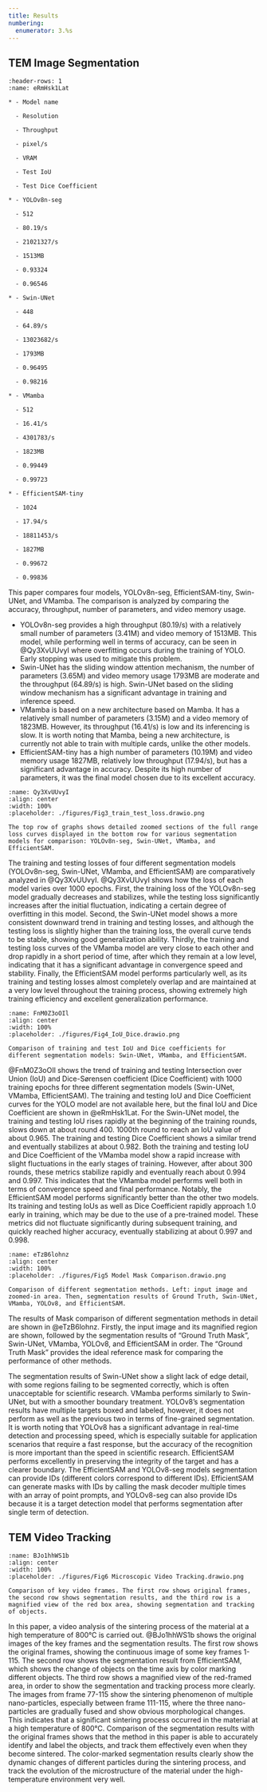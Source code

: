 ```yaml
---
title: Results
numbering:
  enumerator: 3.%s
---
```


## TEM Image Segmentation

```{list-table} Model's names, and resolutions, throughput, pixels per second, VRAM, test IoU, and test Dice Coefficient of models in this paper.
:header-rows: 1
:name: eRmHsk1Lat

* - Model name

  - Resolution

  - Throughput

  - pixel/s

  - VRAM

  - Test IoU

  - Test Dice Coefficient

* - YOLOv8n-seg

  - 512

  - 80.19/s

  - 21021327/s

  - 1513MB

  - 0.93324

  - 0.96546

* - Swin-UNet

  - 448

  - 64.89/s

  - 13023682/s

  - 1793MB

  - 0.96495

  - 0.98216

* - VMamba

  - 512

  - 16.41/s

  - 4301783/s

  - 1823MB

  - 0.99449

  - 0.99723

* - EfficientSAM-tiny

  - 1024

  - 17.94/s

  - 18811453/s

  - 1827MB

  - 0.99672

  - 0.99836

```

This paper compares four models, YOLOv8n-seg, EfficientSAM-tiny, Swin-UNet, and VMamba. The comparison is analyzed by comparing the accuracy, throughput, number of parameters, and video memory usage.

- YOLOv8n-seg provides a high throughput (80.19/s) with a relatively small number of parameters (3.41M) and video memory of 1513MB. This model, while performing well in terms of accuracy, can be seen in @Qy3XvUUvyI where overfitting occurs during the training of YOLO. Early stopping was used to mitigate this problem.
- Swin-UNet has the sliding window attention mechanism, the number of parameters (3.65M) and video memory usage 1793MB are moderate and the throughput (64.89/s) is high. Swin-UNet based on the sliding window mechanism has a significant advantage in training and inference speed.
- VMamba is based on a new architecture based on Mamba. It has a relatively small number of parameters (3.15M) and a video memory of 1823MB. However, its throughput (16.41/s) is low and its inferencing is slow. It is worth noting that Mamba, being a new architecture, is currently not able to train with multiple cards, unlike the other models.
- EfficientSAM-tiny has a high number of parameters (10.19M) and video memory usage 1827MB, relatively low throughput (17.94/s), but has a significant advantage in accuracy. Despite its high number of parameters, it was the final model chosen due to its excellent accuracy.

```{figure} #app:fig3
:name: Qy3XvUUvyI
:align: center
:width: 100%
:placeholder: ./figures/Fig3_train_test_loss.drawio.png

The top row of graphs shows detailed zoomed sections of the full range loss curves displayed in the bottom row for various segmentation models for comparison: YOLOv8n-seg, Swin-UNet, VMamba, and EfficientSAM.
```

The training and testing losses of four different segmentation models (YOLOv8n-seg, Swin-UNet, VMamba, and EfficientSAM) are comparatively analyzed in @Qy3XvUUvyI. @Qy3XvUUvyI shows how the loss of each model varies over 1000 epochs. First, the training loss of the YOLOv8n-seg model gradually decreases and stabilizes, while the testing loss significantly increases after the initial fluctuation, indicating a certain degree of overfitting in this model. Second, the Swin-UNet model shows a more consistent downward trend in training and testing losses, and although the testing loss is slightly higher than the training loss, the overall curve tends to be stable, showing good generalization ability. Thirdly, the training and testing loss curves of the VMamba model are very close to each other and drop rapidly in a short period of time, after which they remain at a low level, indicating that it has a significant advantage in convergence speed and stability. Finally, the EfficientSAM model performs particularly well, as its training and testing losses almost completely overlap and are maintained at a very low level throughout the training process, showing extremely high training efficiency and excellent generalization performance.

```{figure} #app:fig4-3
:name: FnM0Z3oOIl
:align: center
:width: 100%
:placeholder: ./figures/Fig4_IoU_Dice.drawio.png

Comparison of training and test IoU and Dice coefficients for different segmentation models: Swin-UNet, VMamba, and EfficientSAM.
```

@FnM0Z3oOIl shows the trend of training and testing Intersection over Union (IoU) and Dice-Sørensen coefficient (Dice Coefficient) with 1000 training epochs for three different segmentation models (Swin-UNet, VMamba, EfficientSAM). The training and testing IoU and Dice Coefficient curves for the YOLO model are not available here, but the final IoU and Dice Coefficient are shown in @eRmHsk1Lat. For the Swin-UNet model, the training and testing IoU rises rapidly at the beginning of the training rounds, slows down at about round 400. 1000th round to reach an IoU value of about 0.965. The training and testing Dice Coefficient shows a similar trend and eventually stabilizes at about 0.982. Both the training and testing IoU and Dice Coefficient of the VMamba model show a rapid increase with slight fluctuations in the early stages of training. However, after about 300 rounds, these metrics stabilize rapidly and eventually reach about 0.994 and 0.997. This indicates that the VMamba model performs well both in terms of convergence speed and final performance. Notably, the EfficientSAM model performs significantly better than the other two models. Its training and testing IoUs as well as Dice Coefficient rapidly approach 1.0 early in training, which may be due to the use of a pre-trained model. These metrics did not fluctuate significantly during subsequent training, and quickly reached higher accuracy, eventually stabilizing at about 0.997 and 0.998.

```{figure} #app:fig5
:name: eTzB6lohnz
:align: center
:width: 100%
:placeholder: ./figures/Fig5 Model Mask Comparison.drawio.png

Comparison of different segmentation methods. Left: input image and zoomed-in area. Then, segmentation results of Ground Truth, Swin-UNet, VMamba, YOLOv8, and EfficientSAM.
```

The results of Mask comparison of different segmentation methods in detail are shown in @eTzB6lohnz. Firstly, the input image and its magnified region are shown, followed by the segmentation results of “Ground Truth Mask”, Swin-UNet, VMamba, YOLOv8, and EfficientSAM in order. The “Ground Truth Mask” provides the ideal reference mask for comparing the performance of other methods.

The segmentation results of Swin-UNet show a slight lack of edge detail, with some regions failing to be segmented correctly, which is often unacceptable for scientific research. VMamba performs similarly to Swin-UNet, but with a smoother boundary treatment. YOLOv8’s segmentation results have multiple targets boxed and labeled, however, it does not perform as well as the previous two in terms of fine-grained segmentation. It is worth noting that YOLOv8 has a significant advantage in real-time detection and processing speed, which is especially suitable for application scenarios that require a fast response, but the accuracy of the recognition is more important than the speed in scientific research. EfficientSAM performs excellently in preserving the integrity of the target and has a clearer boundary. The EfficientSAM and YOLOv8-seg models segmentation can provide IDs (different colors correspond to different IDs). EfficientSAM can generate masks with IDs by calling the mask decoder multiple times with an array of point prompts, and YOLOv8-seg can also provide IDs because it is a target detection model that performs segmentation after single term of detection.

## TEM Video Tracking

```{figure} #app:fig6-3
:name: BJo1hhWS1b
:align: center
:width: 100%
:placeholder: ./figures/Fig6 Microscopic Video Tracking.drawio.png

Comparison of key video frames. The first row shows original frames, the second row shows segmentation results, and the third row is a magnified view of the red box area, showing segmentation and tracking of objects.
```

In this paper, a video analysis of the sintering process of the material at a high temperature of 800℃ is carried out. @BJo1hhWS1b shows the original images of the key frames and the segmentation results. The first row shows the original frames, showing the continuous image of some key frames 1-115. The second row shows the segmentation result from EfficientSAM, which shows the change of objects on the time axis by color marking different objects. The third row shows a magnified view of the red-framed area, in order to show the segmentation and tracking process more clearly. The images from frame 77-115 show the sintering phenomenon of multiple nano-particles, especially between frame 111-115, where the three nano-particles are gradually fused and show obvious morphological changes. This indicates that a significant sintering process occurred in the material at a high temperature of 800℃. Comparison of the segmentation results with the original frames shows that the method in this paper is able to accurately identify and label the objects, and track them effectively even when they become sintered. The color-marked segmentation results clearly show the dynamic changes of different particles during the sintering process, and track the evolution of the microstructure of the material under the high-temperature environment very well.

